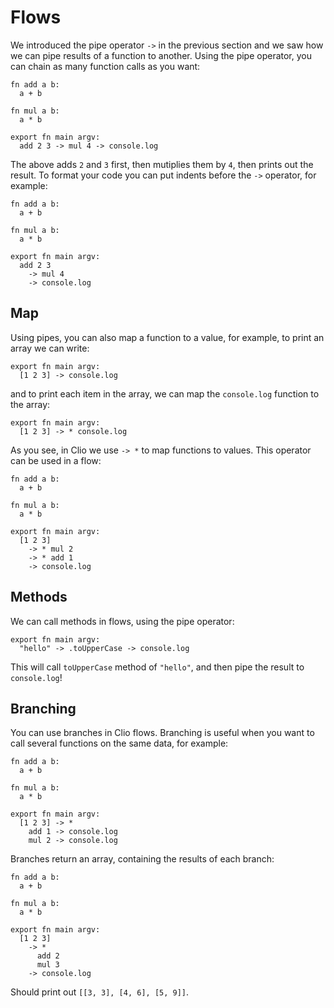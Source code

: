 # Flows

We introduced the pipe operator `->` in the previous section and we saw how we can pipe results of a function to another. Using the pipe operator, you can chain as many function calls as you want:

```text
fn add a b:
  a + b

fn mul a b:
  a * b

export fn main argv:
  add 2 3 -> mul 4 -> console.log
```

The above adds `2` and `3` first, then mutiplies them by `4`, then prints out the result. To format your code you can put indents before the `->` operator, for example:

```text
fn add a b:
  a + b

fn mul a b:
  a * b

export fn main argv:
  add 2 3
    -> mul 4
    -> console.log
```

## Map

Using pipes, you can also map a function to a value, for example, to print an array we can write:

```text
export fn main argv:
  [1 2 3] -> console.log
```

and to print each item in the array, we can map the `console.log` function to the array:

```text
export fn main argv:
  [1 2 3] -> * console.log
```

As you see, in Clio we use `-> *` to map functions to values. This operator can be used in a flow:

```text
fn add a b:
  a + b

fn mul a b:
  a * b

export fn main argv:
  [1 2 3]
    -> * mul 2
    -> * add 1
    -> console.log
```

## Methods

We can call methods in flows, using the pipe operator:

```text
export fn main argv:
  "hello" -> .toUpperCase -> console.log
```

This will call `toUpperCase` method of `"hello"`, and then pipe the result to `console.log`!

## Branching

You can use branches in Clio flows. Branching is useful when you want to call several functions on the same data, for example:

```text
fn add a b:
  a + b

fn mul a b:
  a * b

export fn main argv:
  [1 2 3] -> *
    add 1 -> console.log
    mul 2 -> console.log
```

Branches return an array, containing the results of each branch:

```text
fn add a b:
  a + b

fn mul a b:
  a * b

export fn main argv:
  [1 2 3]
    -> *
      add 2
      mul 3
    -> console.log
```

Should print out `[[3, 3], [4, 6], [5, 9]]`.